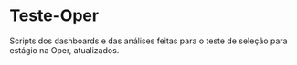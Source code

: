 # Teste-Oper
Scripts dos dashboards e das análises feitas para o teste de seleção para estágio na Oper, atualizados.

